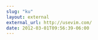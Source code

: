 ```yaml
---
slug: "ku"
layout: external
external_url: http://usevim.com/
date: 2012-03-01T09:56:39-06:00
---
```

